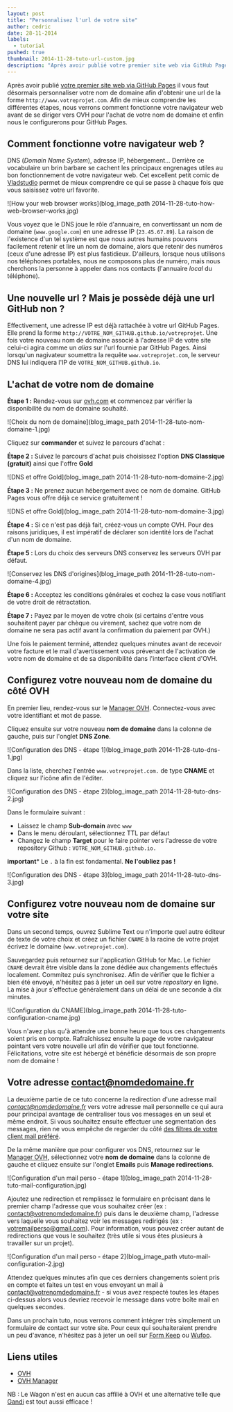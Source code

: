```yaml
---
layout: post
title: "Personnalisez l'url de votre site"
author: cedric
date: 28-11-2014
labels:
  - tutorial
pushed: true
thumbnail: 2014-11-28-tuto-url-custom.jpg
description: "Après avoir publié votre premier site web via GitHub Pages, nous vous proposons maintenant d'apprendre à personnaliser votre nom de domaine ainsi que votre adresse mail de contact."
---
```


Après avoir publié [votre premier site web via GitHub Pages](http://www.lewagon.org/blog/publier-site-github-pages) il vous faut désormais personnaliser votre nom de domaine afin d'obtenir une url de la forme ```http://www.votreprojet.com```. Afin de mieux comprendre les différentes étapes, nous verrons comment fonctionne votre navigateur web avant de se diriger vers OVH pour l'achat de votre nom de domaine et enfin nous le configurerons pour GitHub Pages.

## Comment fonctionne votre navigateur web ?

DNS (*Domain Name System*), adresse IP, hébergement... Derrière ce vocabulaire un brin barbare se cachent les principaux engrenages utiles au bon fonctionnement de votre navigateur web. Cet excellent petit comic de [Vladstudio](http://www.vladstudio.com/wallpaper/?how_internet_works) permet de mieux comprendre ce qui se passe à chaque fois que vous saisissez votre url favorite.

![How your web browser works](blog_image_path 2014-11-28-tuto-how-web-browser-works.jpg)

Vous voyez que le DNS joue le rôle d'annuaire, en convertissant un nom de domaine (`www.google.com`) en une adresse IP (`23.45.67.89`). La raison de l'existence d'un tel système est que nous autres humains pouvons facilement retenir et lire un nom de domaine, alors que retenir des numéros (ceux d'une adresse IP) est plus fastidieux. D'ailleurs, lorsque nous utilisons nos téléphones portables, nous ne composons plus de numéro, mais nous cherchons la personne à appeler dans nos contacts (l'annuaire *local* du téléphone).

## Une nouvelle url ? Mais je possède déjà une url GitHub non ?

Effectivement, une adresse IP est déjà rattachée à votre url GitHub Pages. Elle prend la forme `http://VOTRE_NOM_GITHUB.github.io/votreprojet`. Une fois votre nouveau nom de domaine associé à l'adresse IP de votre site celui-ci agira comme un *alias* sur l'url fournie par GitHub Pages. Ainsi lorsqu'un nagivateur soumettra la requête ```www.votreprojet.com```, le serveur DNS lui indiquera l'IP de ```VOTRE_NOM_GITHUB.github.io```.

## L'achat de votre nom de domaine

**Étape 1 :** Rendez-vous sur [ovh.com](https://www.ovh.com/fr/index.xml) et commencez par vérifier la disponibilité du nom de domaine souhaité.

![Choix du nom de domaine](blog_image_path 2014-11-28-tuto-nom-domaine-1.jpg)

Cliquez sur **commander** et suivez le parcours d'achat :

**Étape 2 :** Suivez le parcours d'achat puis choisissez l'option **DNS Classique (gratuit)** ainsi que l'offre **Gold**

![DNS et offre Gold](blog_image_path 2014-11-28-tuto-nom-domaine-2.jpg)

**Étape 3 :** Ne prenez aucun hébergement avec ce nom de domaine. GitHub Pages vous offre déjà ce service gratuitement !

![DNS et offre Gold](blog_image_path 2014-11-28-tuto-nom-domaine-3.jpg)

**Étape 4 :** Si ce n'est pas déjà fait, créez-vous un compte OVH. Pour des raisons juridiques, il est impératif de déclarer son identité lors de l'achat d'un nom de domaine.

**Étape 5 :** Lors du choix des serveurs DNS conservez les serveurs OVH par défaut.

![Conservez les DNS d'origines](blog_image_path 2014-11-28-tuto-nom-domaine-4.jpg)

**Étape 6 :** Acceptez les conditions générales et cochez la case vous notifiant de votre droit de rétractation.

**Étape 7 :** Payez par le moyen de votre choix (si certains d'entre vous souhaitent payer par chèque ou virement, sachez que votre nom de domaine ne sera pas actif avant la confirmation du paiement par OVH.)

Une fois le paiement terminé, attendez quelques minutes avant de recevoir votre facture et le mail d'avertissement vous prévenant de l'activation de votre nom de domaine et de sa disponibilité dans l'interface client d'OVH.

## Configurez votre nouveau nom de domaine du côté OVH

En premier lieu, rendez-vous sur le [Manager OVH](https://www.ovh.com/manager/web/login/). Connectez-vous avec votre identifiant et mot de passe.

Cliquez ensuite sur votre nouveau **nom de domaine** dans la colonne de gauche, puis sur l'onglet **DNS Zone**.

![Configuration des DNS - étape 1](blog_image_path 2014-11-28-tuto-dns-1.jpg)

Dans la liste, cherchez l'entrée ```www.votreprojet.com.``` de type **CNAME** et cliquez sur l'icône afin de l'éditer.

![Configuration des DNS - étape 2](blog_image_path 2014-11-28-tuto-dns-2.jpg)

Dans le formulaire suivant :

- Laissez le champ **Sub-domain** avec ```www```
- Dans le menu déroulant, sélectionnez TTL par défaut
- Changez le champ **Target** pour le faire pointer vers l'adresse de votre repository Github : ```VOTRE_NOM_GITHUB.github.io.```

**important*** Le ```.``` à la fin est fondamental. **Ne l'oubliez pas !**

![Configuration des DNS - étape 3](blog_image_path 2014-11-28-tuto-dns-3.jpg)

## Configurez votre nouveau nom de domaine sur votre site

Dans un second temps, ouvrez Sublime Text ou n'importe quel autre éditeur de texte de votre choix et créez un fichier ```CNAME``` à la racine de votre projet écrivez le domaine (`www.votreprojet.com`).

Sauvegardez puis retournez sur l'application GitHub for Mac. Le fichier `CNAME` devrait être visible dans la zone dédiée aux changements effectués localement. Commitez puis synchronisez. Afin de vérifier que le fichier a bien été envoyé, n'hésitez pas à jeter un oeil sur votre *repository* en ligne. La mise à jour s'effectue généralement dans un délai de une seconde à dix minutes.

![Configuration du CNAME](blog_image_path 2014-11-28-tuto-configuration-cname.jpg)

Vous n'avez plus qu'à attendre une bonne heure que tous ces changements soient pris en compte. Rafraîchissez ensuite la page de votre navigateur pointant vers votre nouvelle url afin de vérifier que tout fonctionne. Félicitations, votre site est hébergé et bénéficie désormais de son propre nom de domaine !

## Votre adresse contact@nomdedomaine.fr

La deuxième partie de ce tuto concerne la redirection d'une adresse mail *contact@nomdedomaine.fr* vers votre adresse mail personnelle ce qui aura pour principal avantage de centraliser tous vos messages en un seul et même endroit. Si vous souhaitez ensuite effectuer une segmentation des messages, rien ne vous empêche de regarder du côté [des filtres de votre client mail préféré](https://support.google.com/mail/answer/6579?hl=fr).

De la même manière que pour configurer vos DNS, retournez sur le [Manager OVH](https://www.ovh.com/manager/web/login/), sélectionnez votre **nom de domaine** dans la colonne de gauche et cliquez ensuite sur l'onglet **Emails** puis **Manage redirections**.

![Configuration d'un mail perso - étape 1](blog_image_path 2014-11-28-tuto-mail-configuration.jpg)

Ajoutez une redirection et remplissez le formulaire en précisant dans le premier champ l'adresse que vous souhaitez créer (ex : contact@votrenomdedomaine.fr) puis dans le deuxième champ, l'adresse vers laquelle vous souhaitez voir les messages redirigés (ex : votremailperso@gmail.com). Pour information, vous pouvez créer autant de redirections que vous le souhaitez (très utile si vous êtes plusieurs à travailler sur un projet).

![Configuration d'un mail perso - étape 2](blog_image_path vtuto-mail-configuration-2.jpg)

Attendez quelques minutes afin que ces derniers changements soient pris en compte et faites un test en vous envoyant un mail à contact@votrenomdedomaine.fr - si vous avez respecté toutes les étapes ci-dessus alors vous devriez recevoir le message dans votre boîte mail en quelques secondes.

Dans un prochain tuto, nous verrons comment intégrer très simplement un formulaire de contact sur votre site. Pour ceux qui souhaiteraient prendre un peu d'avance, n'hésitez pas à jeter un oeil sur [Form Keep](https://formkeep.com/) ou [Wufoo](http://www.wufoo.com).

## Liens utiles

- [OVH](https://www.ovh.com/fr/index.xml)
- [OVH Manager](https://www.ovh.com/manager/web/login/)

NB : Le Wagon n'est en aucun cas affilié à OVH et une alternative telle que [Gandi](http://www.gandi.net/) est tout aussi efficace !
